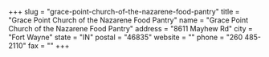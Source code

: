 +++
slug = "grace-point-church-of-the-nazarene-food-pantry"
title = "Grace Point Church of the Nazarene Food Pantry"
name = "Grace Point Church of the Nazarene Food Pantry"
address = "8611 Mayhew Rd"
city = "Fort Wayne"
state = "IN"
postal = "46835"
website = ""
phone = "260 485-2110"
fax = ""
+++
